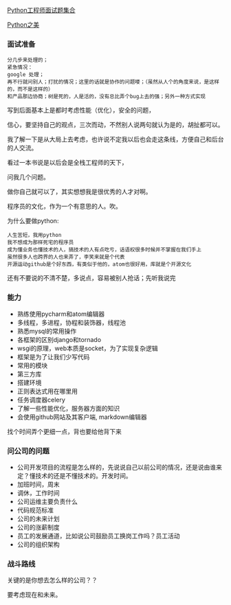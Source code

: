 [Python工程师面试题集合](http://python.jobbole.com/84153/)

[Python之美](https://zhuanlan.zhihu.com/python-cn)

### 面试准备

	分几步来处理的；
	紧急情况：
	google 处理；
	再不行就问别人；打扰的情况；这里的话就是协作的问题喽；（虽然从人个的角度来说，是这样的，而不是这样的）
	和产品那边协商；树是死的，人是活的，没有总比弄个bug上去的强；另外一种方式实现

写到后面基本上是都时考虑性能（优化），安全的问题，

信心，要坚持自己的观点，三次而动，不然别人说两句就认为是的，胡扯都可以。

我了解一下是从大局上去考虑，也许说不定我以后也会走这条线，方便自己和后台的人交流。

看过一本书说是以后会是全栈工程师的天下，

问我几个问题。

做你自己就可以了，其实想想我是很优秀的人才对啊。

程序员的文化，作为一个有意思的人。吹。


为什么要做python:
	
	人生苦短，我用python
	我不想成为那样死宅的程序员
	成为懂业务也懂技术的人，搞技术的人有点吃亏，话语权很多时候并不掌握在我们手上
	虽然很多人也跨界的人也来弄了，李笑来就是个代表
	开源运动github是个好东西，有类似于他的，atom也很好用，库就是个开源文化
	
还有不要说的不清不楚，多说点，容易被别人抢话；先听我说完

### 能力

- 熟练使用pycharm和atom编辑器
- 多线程，多进程，协程和装饰器，线程池
- 熟悉mysql的常用操作
- 各框架的区别django和tornado
- wsgi的原理，web本质是socket，为了实现复杂逻辑
- 框架是为了让我们少写代码
- 常用的模块
- 第三方库
- 搭建环境
- 正则表达式用在哪里用
- 任务调度器celery
- 了解一些性能优化，服务器方面的知识
- 会使用github网站及其客户端, markdown编辑器


找个时间弄个更细一点，背也要给他背下来

### 问公司的问题

- 公司开发项目的流程是怎么样的，先说说自己以前公司的情况，还是说由谁来定？懂技术的还是不懂技术的。开发时间。
- 加班时间，周末
- 调休，工作时间
- 公司运维主要负责什么
- 代码规范标准
- 公司的未来计划
- 公司的涨薪制度
- 员工的发展通道，比如说公司鼓励员工换岗工作吗？员工活动
- 公司的组织架构

### 战斗路线

关键的是你想去怎么样的公司？？

要考虑现在和未来。